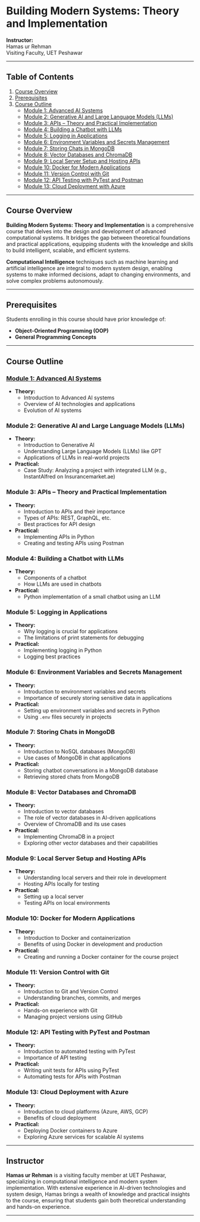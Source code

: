 # Building Modern Systems: Theory and Implementation

**Instructor:**  
Hamas ur Rehman  
Visiting Faculty, UET Peshawar

---

## Table of Contents

1. [Course Overview](#course-overview)
2. [Prerequisites](#prerequisites)
3. [Course Outline](#course-outline)
    - [Module 1: Advanced AI Systems](#module-1-advanced-ai-systems)
    - [Module 2: Generative AI and Large Language Models (LLMs)](#module-2-generative-ai-and-large-language-models-llms)
    - [Module 3: APIs – Theory and Practical Implementation](#module-3-apis--theory-and-practical-implementation)
    - [Module 4: Building a Chatbot with LLMs](#module-4-building-a-chatbot-with-llms)
    - [Module 5: Logging in Applications](#module-5-logging-in-applications)
    - [Module 6: Environment Variables and Secrets Management](#module-6-environment-variables-and-secrets-management)
    - [Module 7: Storing Chats in MongoDB](#module-7-storing-chats-in-mongodb)
    - [Module 8: Vector Databases and ChromaDB](#module-8-vector-databases-and-chromadb)
    - [Module 9: Local Server Setup and Hosting APIs](#module-9-local-server-setup-and-hosting-apis)
    - [Module 10: Docker for Modern Applications](#module-10-docker-for-modern-applications)
    - [Module 11: Version Control with Git](#module-11-version-control-with-git)
    - [Module 12: API Testing with PyTest and Postman](#module-12-api-testing-with-pytest-and-postman)
    - [Module 13: Cloud Deployment with Azure](#module-13-cloud-deployment-with-azure)

---

## Course Overview

**Building Modern Systems: Theory and Implementation** is a comprehensive course that delves into the design and development of advanced computational systems. It bridges the gap between theoretical foundations and practical applications, equipping students with the knowledge and skills to build intelligent, scalable, and efficient systems. 

**Computational Intelligence** techniques such as machine learning and artificial intelligence are integral to modern system design, enabling systems to make informed decisions, adapt to changing environments, and solve complex problems autonomously.

---

## Prerequisites

Students enrolling in this course should have prior knowledge of:

- **Object-Oriented Programming (OOP)**
- **General Programming Concepts**

---

## Course Outline

### [Module 1: Advanced AI Systems](https://github.com/Hamas-ur-Rehman/Building-Modern-Systems-Theory-and-Implementation/tree/main/Module%201%20-%20Advanced%20AI%20Systems) 

- **Theory:**
  - Introduction to Advanced AI systems
  - Overview of AI technologies and applications
  - Evolution of AI systems

### Module 2: Generative AI and Large Language Models (LLMs)

- **Theory:**
  - Introduction to Generative AI
  - Understanding Large Language Models (LLMs) like GPT
  - Applications of LLMs in real-world projects
- **Practical:**
  - Case Study: Analyzing a project with integrated LLM (e.g., InstantAlfred on Insurancemarket.ae)

### Module 3: APIs – Theory and Practical Implementation

- **Theory:**
  - Introduction to APIs and their importance
  - Types of APIs: REST, GraphQL, etc.
  - Best practices for API design
- **Practical:**
  - Implementing APIs in Python
  - Creating and testing APIs using Postman

### Module 4: Building a Chatbot with LLMs

- **Theory:**
  - Components of a chatbot
  - How LLMs are used in chatbots
- **Practical:**
  - Python implementation of a small chatbot using an LLM

### Module 5: Logging in Applications

- **Theory:**
  - Why logging is crucial for applications
  - The limitations of print statements for debugging
- **Practical:**
  - Implementing logging in Python
  - Logging best practices

### Module 6: Environment Variables and Secrets Management

- **Theory:**
  - Introduction to environment variables and secrets
  - Importance of securely storing sensitive data in applications
- **Practical:**
  - Setting up environment variables and secrets in Python
  - Using `.env` files securely in projects

### Module 7: Storing Chats in MongoDB

- **Theory:**
  - Introduction to NoSQL databases (MongoDB)
  - Use cases of MongoDB in chat applications
- **Practical:**
  - Storing chatbot conversations in a MongoDB database
  - Retrieving stored chats from MongoDB

### Module 8: Vector Databases and ChromaDB

- **Theory:**
  - Introduction to vector databases
  - The role of vector databases in AI-driven applications
  - Overview of ChromaDB and its use cases
- **Practical:**
  - Implementing ChromaDB in a project
  - Exploring other vector databases and their capabilities

### Module 9: Local Server Setup and Hosting APIs

- **Theory:**
  - Understanding local servers and their role in development
  - Hosting APIs locally for testing
- **Practical:**
  - Setting up a local server
  - Testing APIs on local environments

### Module 10: Docker for Modern Applications

- **Theory:**
  - Introduction to Docker and containerization
  - Benefits of using Docker in development and production
- **Practical:**
  - Creating and running a Docker container for the course project

### Module 11: Version Control with Git

- **Theory:**
  - Introduction to Git and Version Control
  - Understanding branches, commits, and merges
- **Practical:**
  - Hands-on experience with Git
  - Managing project versions using GitHub

### Module 12: API Testing with PyTest and Postman

- **Theory:**
  - Introduction to automated testing with PyTest
  - Importance of API testing
- **Practical:**
  - Writing unit tests for APIs using PyTest
  - Automating tests for APIs with Postman

### Module 13: Cloud Deployment with Azure

- **Theory:**
  - Introduction to cloud platforms (Azure, AWS, GCP)
  - Benefits of cloud deployment
- **Practical:**
  - Deploying Docker containers to Azure
  - Exploring Azure services for scalable AI systems

---

## Instructor

**Hamas ur Rehman** is a visiting faculty member at UET Peshawar, specializing in computational intelligence and modern system implementation. With extensive experience in AI-driven technologies and system design, Hamas brings a wealth of knowledge and practical insights to the course, ensuring that students gain both theoretical understanding and hands-on experience.

---
